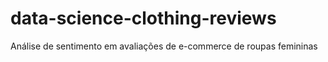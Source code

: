 # data-science-clothing-reviews
Análise de sentimento em avaliações de e-commerce de roupas femininas
